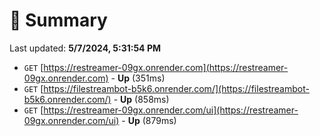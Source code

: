 # 📖 Summary
Last updated: **5/7/2024, 5:31:54 PM**

- `GET` [https://restreamer-09gx.onrender.com](https://restreamer-09gx.onrender.com) - **Up** (351ms)
- `GET` [https://filestreambot-b5k6.onrender.com/](https://filestreambot-b5k6.onrender.com/) - **Up** (858ms)
- `GET` [https://restreamer-09gx.onrender.com/ui](https://restreamer-09gx.onrender.com/ui) - **Up** (879ms)
